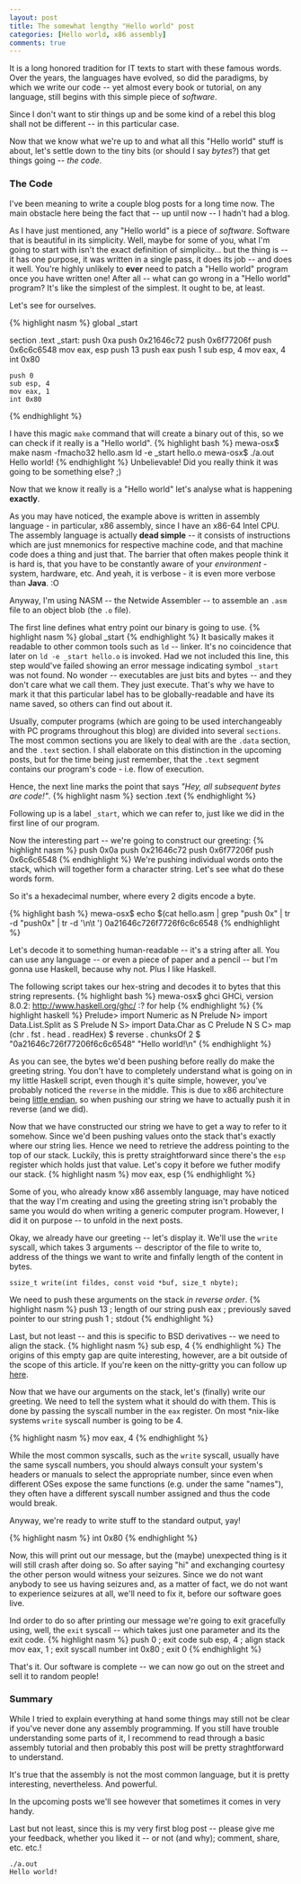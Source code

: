 ```yaml
---
layout: post
title: The somewhat lengthy "Hello world" post
categories: [Hello world, x86 assembly]
comments: true
---
```

It is a long honored tradition for IT texts to start with these famous words. Over the years, the languages have evolved, so did the paradigms, by which we write our code -- yet almost every book or tutorial, on any language, still begins with this simple piece of *software*.

Since I don't want to stir things up and be some kind of a rebel this blog shall not be different -- in this particular case. 
<!--more-->

Now that we know what we're up to and what all this "Hello world" stuff is about, let's settle down to the tiny bits (or should I say *bytes*?) that get things going -- *the code*.

### The Code

I've been meaning to write a couple blog posts for a long time now. The main obstacle here being the fact that -- up until now -- I hadn't had a blog.

As I have just mentioned, any "Hello world" is a piece of *software*. Software that is beautiful in its simplicity.
Well, maybe for some of you, what I'm going to start with isn't the exact definition of simplicity... but the thing is -- it has one purpose, it was written in a single pass, it does its job -- and does it well. You're highly unlikely to **ever** need to patch a "Hello world" program once you have written one!
After all -- what can go wrong in a "Hello world" program? It's like the simplest of the simplest. It ought to be, at least.

Let's see for ourselves.

{% highlight nasm %}
global _start

section .text
_start:
	push 0xa
	push 0x21646c72
	push 0x6f77206f
	push 0x6c6c6548
	mov eax, esp
	push 13
	push eax
	push 1
	sub esp, 4
	mov eax, 4
	int 0x80
	
	push 0
	sub esp, 4
	mov eax, 1
	int 0x80
{% endhighlight %}

I have this magic `make` command that will create a binary out of this, so we can check if it really is a "Hello world".
{% highlight bash %}
mewa-osx$ make
nasm -fmacho32 hello.asm
ld -e _start hello.o
mewa-osx$ ./a.out
Hello world!
{% endhighlight %}
Unbelievable! Did you really think it was going to be something else? ;)

Now that we know it really is a "Hello world" let's analyse what is happening **exactly**.

As you may have noticed, the example above is written in assembly language - in particular, x86 assembly, since I have an x86-64 Intel CPU. The assembly language is actually **dead simple** -- it consists of instructions which are just mnemonics for respective machine code, and that machine code does a thing and just that. The barrier that often makes people think it is hard is, that you have to be constantly aware of your *environment* - system, hardware, etc. And yeah, it is verbose - it is even more verbose than **Java**. :O

Anyway, I'm using NASM -- the Netwide Assembler -- to assemble an `.asm` file to an object blob (the `.o` file). 

The first line defines what entry point our binary is going to use.
{% highlight nasm %}
global _start
{% endhighlight %}
It basically makes it readable to other common tools such as `ld` -- linker. It's no coincidence that later on `ld -e _start hello.o` is invoked. Had we not included this line, this step would've failed showing an error message indicating symbol `_start` was not found. No wonder -- executables are just bits and bytes -- and they don't care what we call them. They just execute. That's why we have to mark it that this particular label has to be globally-readable and have its name saved, so others can find out about it. 

Usually, computer programs (which are going to be used interchangeably with PC programs throughout this blog) are divided into several `sections`. The most common sections you are likely to deal with are the `.data` section, and the `.text` section.
I shall elaborate on this distinction in the upcoming posts, but for the time being just remember, that the `.text` segment contains our program's code - i.e. flow of execution.

Hence, the next line marks the point that says *"Hey, all subsequent bytes are code!"*.
{% highlight nasm %}
section .text
{% endhighlight %}

Following up is a label `_start`, which we can refer to, just like we did in the first line of our program. 

Now the interesting part -- we're going to construct our greeting:
{% highlight nasm %}
push 0x0a
push 0x21646c72
push 0x6f77206f
push 0x6c6c6548
{% endhighlight %}
We're pushing individual words onto the stack, which will together form a character string. Let's see what do these words form.

So it's a hexadecimal number, where every 2 digits encode a byte.

{% highlight bash %}
mewa-osx$ echo $(cat hello.asm | grep "push 0x" | tr -d "push0x" | tr -d '\n\t ')
0a21646c726f7726f6c6c6548
{% endhighlight %}

Let's decode it to something human-readable -- it's a string after all. You can use any language -- or even a piece of paper and a pencil -- but I'm gonna use Haskell, because why not. Plus I like Haskell.

The following script takes our hex-string and decodes it to bytes that this string represents. 
{% highlight bash %}
mewa-osx$ ghci
GHCi, version 8.0.2: http://www.haskell.org/ghc/  :? for help
{% endhighlight %}
{% highlight haskell %}
Prelude> import Numeric as N
Prelude N> import Data.List.Split as S
Prelude N S> import Data.Char as C
Prelude N S C> map (chr . fst . head . readHex) $ reverse . chunksOf 2 $ "0a21646c726f77206f6c6c6548"
"Hello world!\n"
{% endhighlight %}

As you can see, the bytes we'd been pushing before really do make the greeting string. You don't have to completely understand what is going on in my little Haskell script, even though it's quite simple, however, you've probably noticed the `reverse` in the middle. This is due to x86 architecture being [little endian](https://en.wikipedia.org/wiki/Endianness), so when pushing our string we have to actually push it in reverse (and we did).

Now that we have constructed our string we have to get a way to refer to it somehow. Since we'd been pushing values onto the stack that's exactly where our string lies. Hence we need to retrieve the address pointing to the top of our stack. Luckily, this is pretty straightforward since there's the `esp` register which holds just that value. Let's copy it before we futher modify our stack. 
{% highlight nasm %}
mov eax, esp
{% endhighlight %}

Some of you, who already know x86 assembly language, may have noticed that the way I'm creating and using the greeting string isn't probably the same you would do when writing a generic computer program. However, I did it on purpose -- to unfold in the next posts.

Okay, we already have our greeting -- let's display it. We'll use the `write` syscall, which takes 3 arguments -- descriptor of the file to write to, address of the things we want to write and finfally length of the content in bytes.
~~~
ssize_t write(int fildes, const void *buf, size_t nbyte);
~~~

We need to push these arguments on the stack *in reverse order*.
{% highlight nasm %}
push 13		; length of our string
push eax	; previously saved pointer to our string
push 1		; stdout
{% endhighlight %}

Last, but not least -- and this is specific to BSD derivatives -- we need to align the stack. 
{% highlight nasm %}
sub esp, 4
{% endhighlight %}
The origins of this empty gap are quite interesting, however, are a bit outside of the scope of this article. If you're keen on the nitty-gritty you can follow up [here](https://www.freebsd.org/doc/en/books/developers-handbook/x86-system-calls.html).

Now that we have our arguments on the stack, let's (finally) write our greeting. We need to tell the system what it should do with them. This is done by passing the syscall number in the `eax` register. On most *nix-like systems `write` syscall number is going to be 4.

{% highlight nasm %}
mov eax, 4
{% endhighlight %}

While the most common syscalls, such as the `write` syscall, usually have the same syscall numbers, you should always consult your system's headers or manuals to select the appropriate number, since even when different OSes expose the same functions (e.g. under the same "names"), they often have a different syscall number assigned and thus the code would break.

Anyway, we're ready to write stuff to the standard output, yay!

{% highlight nasm %}
int 0x80
{% endhighlight %}

Now, this will print out our message, but the (maybe) unexpected thing is it will still crash after doing so. So after saying "hi" and exchanging courtesy the other person would witness your seizures. Since we do not want anybody to see us having seizures and, as a matter of fact, we do not want to experience seizures at all, we'll need to fix it, before our software goes live.

Ind order to do so after printing our message we're going to exit gracefully using, well, the `exit` syscall -- which takes just one parameter and its the exit code.
{% highlight nasm %}
push 0			; exit code
sub esp, 4		; align stack
mov eax, 1		; exit syscall number
int 0x80 		; exit 0
{% endhighlight %}

That's it. Our software is complete -- we can now go out on the street and sell it to random people!

### Summary

While I tried to explain everything at hand some things may still not be clear if you've never done any assembly programming. If you still have trouble understanding some parts of it, I recommend to read through a basic assembly tutorial and then probably this post will be pretty straghtforward to understand.

It's true that the assembly is not the most common language, but it is pretty interesting, nevertheless. And powerful.

In the upcoming posts we'll see however that sometimes it comes in very handy.

Last but not least, since this is my very first blog post -- please give me your feedback, whether you liked it -- or not (and why); comment, share, etc. etc.!
~~~
./a.out
Hello world!
~~~